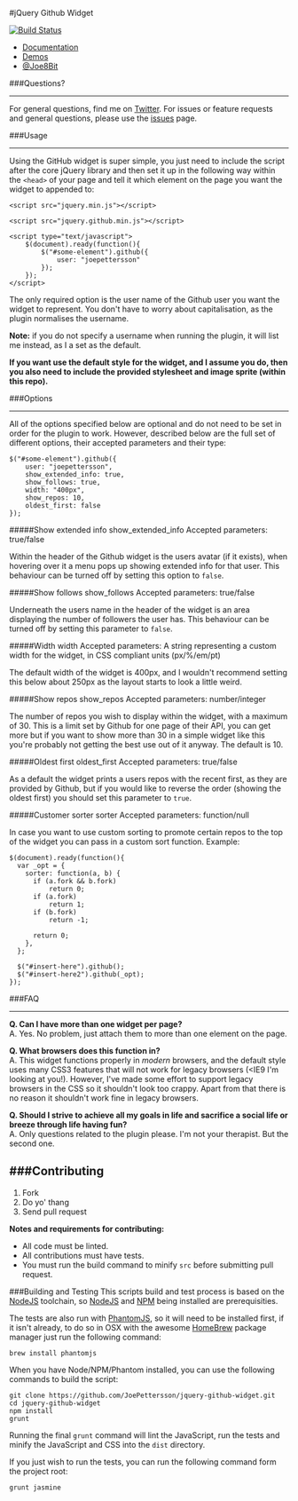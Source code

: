 #jQuery Github Widget

[![Build Status](https://secure.travis-ci.org/JoePettersson/jquery-github-widget.png?branch=master)](http://travis-ci.org/JoePettersson/jquery-github-widget)

* [Documentation](http://www.joepettersson.com/jquery-github-widget/)
* [Demos](http://www.joepettersson.com/jquery-github-widget/)
* [@Joe8Bit](http://twitter.com/Joe8Bit/)

###Questions?

--------
For general questions, find me on [Twitter](http://twitter.com/Joe8Bit/). For issues or feature requests and general questions, please use the [issues](https://github.com/JoePettersson/jquery-github-widget) page. 

###Usage

--------

Using the GitHub widget is super simple, you just need to include the script after the core jQuery library and then set it up in the following way within the <code>&lt;head></code> of your page and tell it which element on the page you want the widget to appended to:

    <script src="jquery.min.js"></script>
    
	<script src="jquery.github.min.js"></script>
	
	<script type="text/javascript">
		$(document).ready(function(){
			$("#some-element").github({
				user: "joepettersson"
			});
		});
	</script>

The only required option is the user name of the Github user you want the widget to represent. You don't have to worry about capitalisation, as the plugin normalises the  username.

**Note:** if you do not specify a username when running the plugin, it will list me instead, as I a set as the default.

**If you want use the default style for the widget, and I assume you do, then you also need to include the provided stylesheet and image sprite (within this repo).** 

###Options

--------

All of the options specified below are optional and do not need to be set in order for the plugin to work. However, described below are the full set of different options, their accepted parameters and their type:

    $("#some-element").github({
		user: "joepettersson",
		show_extended_info: true,
		show_follows: true,
		width: "400px",
		show_repos: 10,
		oldest_first: false
	});
	
#####Show extended info
    show_extended_info
    	Accepted parameters: true/false

Within the header of the Github widget is the users avatar (if it exists), when hovering over it a menu pops up showing extended info for that user. This behaviour can be turned off by setting this option to <code>false</code>.

#####Show follows
    show_follows
    	Accepted parameters: true/false

Underneath the users name in the header of the widget is an area displaying the number of followers the user has. This behaviour can be turned off by setting this parameter to <code>false</code>.

#####Width
    width
    	Accepted parameters: A string representing a custom width for the widget, in CSS compliant units (px/%/em/pt)
    	
The default width of the widget is 400px, and I wouldn't recommend setting this below about 250px as the layout starts to look a little weird.

#####Show repos
    show_repos
    	Accepted parameters: number/integer

The number of repos you wish to display within the widget, with a maximum of 30. This is a limit set by Github for one page of their API, you can get more but if you want to show more than 30 in a simple widget like this you're probably not getting the best use out of it anyway. The default is 10.

#####Oldest first
    oldest_first
    	Accepted parameters: true/false

As a default the widget prints a users repos with the recent first, as they are provided by Github, but if you would like to reverse the order (showing the oldest first) you should set this parameter to <code>true</code>.

#####Customer sorter
    sorter
    	Accepted parameters: function/null

In case you want to use custom sorting to promote certain repos to the top of the widget you can pass in a custom sort function. Example:

    $(document).ready(function(){
      var _opt = {
        sorter: function(a, b) {
          if (a.fork && b.fork)
              return 0;
          if (a.fork)
              return 1;
          if (b.fork)
              return -1;

          return 0;
        },
      };

      $("#insert-here").github();
      $("#insert-here2").github(_opt);
    });

###FAQ

--------

**Q. Can I have more than one widget per page?**    
A. Yes. No problem, just attach them to more than one element on the page.

**Q. What browsers does this function in?**    
A. This widget functions properly in *modern* browsers, and the default style uses many CSS3 features that will not work for legacy browsers (<IE9 I'm looking at you!). However, I've made some effort to support legacy browsers in the CSS so it shouldn't look too crappy. Apart from that there is no reason it shouldn't work fine in legacy browsers.

**Q. Should I strive to achieve all my goals in life and sacrifice a social life or breeze through life having fun?**    
A. Only questions related to the plugin please. I'm not your therapist. But the second one. 


###Contributing
-----
1. Fork
2. Do yo' thang
2. Send pull request

**Notes and requirements for contributing:**

* All code must be linted.
* All contributions must have tests.
* You must run the build command to minify `src` before submitting pull request.

###Building and Testing
This scripts build and test process is based on the [NodeJS](http://nodejs.org) toolchain, so [NodeJS](http://nodejs.org) and [NPM](http://npmjs.org) being installed are prerequisities.

The tests are also run with [PhantomJS](http://phantomjs.org), so it will need to be installed first, if it isn't already, to do so in OSX with the awesome [HomeBrew](http://mxcl.github.com/homebrew/) package manager just run the following command:

	brew install phantomjs

 
When you have Node/NPM/Phantom installed, you can use the following commands to build the script:

	git clone https://github.com/JoePettersson/jquery-github-widget.git
	cd jquery-github-widget
	npm install
	grunt

Running the final `grunt` command will lint the JavaScript, run the tests and minify the JavaScript and CSS into the `dist` directory.

If you just wish to run the tests, you can run the following command form the project root:

	grunt jasmine
